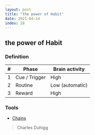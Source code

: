 ```yaml
---
layout: post
title: "the power of Habit"
date: 2021-04-14
index: 28
---
```



## the power of Habit

### Definition
| # | Phase | Brain activity |
|---|-------|----------------|
| 1 | Cue / Trigger | High |
| 2 | Routine | Low (automatic) |
| 3 | Reward | High |

### Tools
* [Chains](https://chains.cc)


> Charles Duhigg 
